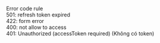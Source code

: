 Error code rule <br>
501: refresh token expired <br>
422: form error <br>
400: not allow to access <br>
401: Unauthorized (accessToken required) (Không có token) <br>
